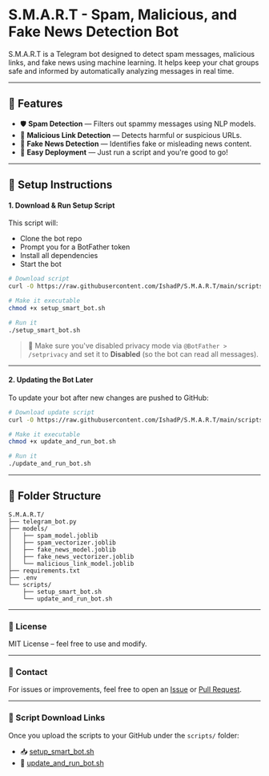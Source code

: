 

# S.M.A.R.T - Spam, Malicious, and Fake News Detection Bot

S.M.A.R.T is a Telegram bot designed to detect spam messages, malicious links, and fake news using machine learning. It helps keep your chat groups safe and informed by automatically analyzing messages in real time.

---

## 🚀 Features

- 🛡️ **Spam Detection** — Filters out spammy messages using NLP models.
- 🔗 **Malicious Link Detection** — Detects harmful or suspicious URLs.
- 📰 **Fake News Detection** — Identifies fake or misleading news content.
- 🤖 **Easy Deployment** — Just run a script and you're good to go!

---

## 🔧 Setup Instructions

#### 1. Download & Run Setup Script

This script will:

- Clone the bot repo
- Prompt you for a BotFather token
- Install all dependencies
- Start the bot

```bash
# Download script
curl -O https://raw.githubusercontent.com/IshadP/S.M.A.R.T/main/scripts/setup_smart_bot.sh

# Make it executable
chmod +x setup_smart_bot.sh

# Run it
./setup_smart_bot.sh
```

> 🔐 Make sure you've disabled privacy mode via `@BotFather > /setprivacy` and set it to **Disabled** (so the bot can read all messages).

---

#### 2. Updating the Bot Later

To update your bot after new changes are pushed to GitHub:

```bash
# Download update script
curl -O https://raw.githubusercontent.com/IshadP/S.M.A.R.T/main/scripts/update_and_run_bot.sh

# Make it executable
chmod +x update_and_run_bot.sh

# Run it
./update_and_run_bot.sh
```

---

## 📁 Folder Structure

```
S.M.A.R.T/
├── telegram_bot.py
├── models/
│   ├── spam_model.joblib
│   ├── spam_vectorizer.joblib
│   ├── fake_news_model.joblib
│   ├── fake_news_vectorizer.joblib
│   └── malicious_link_model.joblib
├── requirements.txt
├── .env
└── scripts/
    ├── setup_smart_bot.sh
    └── update_and_run_bot.sh
```

---

### 📜 License

MIT License – feel free to use and modify.

---

### 💬 Contact

For issues or improvements, feel free to open an [Issue](https://github.com/IshadP/S.M.A.R.T/issues) or [Pull Request](https://github.com/IshadP/S.M.A.R.T/pulls).

---

### 🔗 Script Download Links

Once you upload the scripts to your GitHub under the `scripts/` folder:

- 📥 [setup_smart_bot.sh](https://raw.githubusercontent.com/IshadP/S.M.A.R.T/main/scripts/setup_smart_bot.sh)
- 🔄 [update_and_run_bot.sh](https://raw.githubusercontent.com/IshadP/S.M.A.R.T/main/scripts/update_and_run_bot.sh)
